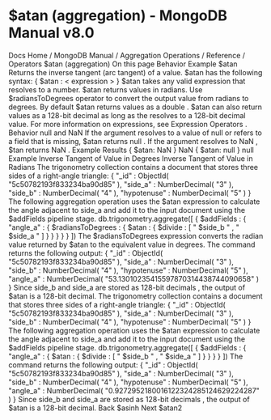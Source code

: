 # $atan (aggregation) - MongoDB Manual v8.0


Docs Home / MongoDB Manual / Aggregation Operations / Reference / Operators $atan (aggregation) On this page Behavior Example $atan Returns the inverse tangent (arc tangent) of a value. $atan has the following syntax: { $atan : < expression > } $atan takes any valid expression that resolves to a number. $atan returns values in radians. Use $radiansToDegrees operator to convert the output value
from radians to degrees. By default $atan returns values as a double . $atan can also return values as a 128-bit decimal as long as the <expression> resolves to a 128-bit decimal value. For more information on expressions, see Expression Operators . Behavior null and NaN If the argument resolves to a value of null or refers to a field
that is missing, $atan returns null . If the
argument resolves to NaN , $tan returns NaN . Example Results { $atan: NaN } NaN { $atan: null } null Example Inverse Tangent of Value in Degrees Inverse Tangent of Value in Radians The trigonometry collection contains a document that
stores three sides of a right-angle triangle: { "_id" : ObjectId( "5c50782193f833234ba90d85" ), "side_a" : NumberDecimal( "3" ), "side_b" : NumberDecimal( "4" ), "hypotenuse" : NumberDecimal( "5" ) } The following aggregation operation uses the $atan expression to calculate the angle adjacent
to side_a and add it to the input document using the $addFields pipeline stage. db.trigonometry.aggregate([ { $addFields : { "angle_a" : { $radiansToDegrees : { $atan : { $divide : [ " $side_b " , " $side_a " ] } } } } } ]) The $radiansToDegrees expression converts the
radian value returned by $atan to the equivalent
value in degrees. The command returns the following output: { "_id" : ObjectId( "5c50782193f833234ba90d85" ), "side_a" : NumberDecimal( "3" ), "side_b" : NumberDecimal( "4" ), "hypotenuse" : NumberDecimal( "5" ), "angle_a" : NumberDecimal( "53.13010235415597870314438744090658" ) } Since side_b and side_a are stored as 128-bit decimals , the output of $atan is a 128-bit decimal. The trigonometry collection contains a document that
stores three sides of a right-angle triangle: { "_id" : ObjectId( "5c50782193f833234ba90d85" ), "side_a" : NumberDecimal( "3" ), "side_b" : NumberDecimal( "4" ), "hypotenuse" : NumberDecimal( "5" ) } The following aggregation operation uses the $atan expression to calculate the angle adjacent
to side_a and add it to the input document using the $addFields pipeline stage. db.trigonometry.aggregate([ { $addFields : { "angle_a" : { $atan : { $divide : [ " $side_b " , " $side_a " ] } } } } ]) The command returns the following output: { "_id" : ObjectId( "5c50782193f833234ba90d85" ), "side_a" : NumberDecimal( "3" ), "side_b" : NumberDecimal( "4" ), "hypotenuse" : NumberDecimal( "5" ), "angle_a" : NumberDecimal( "0.9272952180016122324285124629224287" ) } Since side_b and side_a are stored as 128-bit decimals , the output of $atan is a 128-bit decimal. Back $asinh Next $atan2
